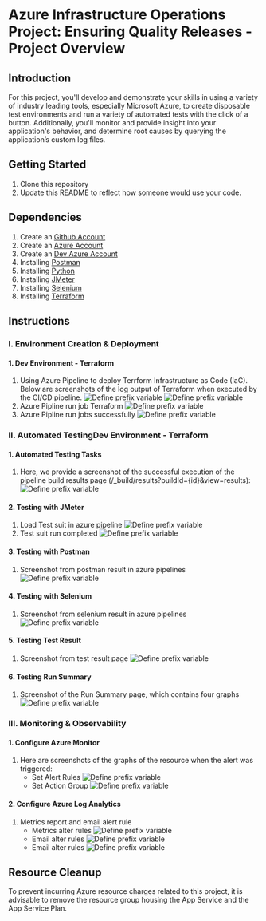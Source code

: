 # Azure Infrastructure Operations Project: Ensuring Quality Releases - Project Overview

## Introduction
For this project, you'll develop and demonstrate your skills in using a variety of industry leading tools, especially Microsoft Azure, to create disposable test environments and run a variety of automated tests with the click of a button. Additionally, you'll monitor and provide insight into your application's behavior, and determine root causes by querying the application’s custom log files.

## Getting Started
1. Clone this repository
2. Update this README to reflect how someone would use your code.

## Dependencies
1. Create an [Github Account](https://github.com)
2. Create an [Azure Account](https://portal.azure.com)
3. Create an [Dev Azure Account](https://dev.azure.com)
4. Installing [Postman](https://www.postman.com)
5. Installing [Python](https://www.python.org)
6. Installing [JMeter](https://jmeter.apache.org/download_jmeter.cgi)
7. Installing [Selenium](https://pypi.org/project/selenium/)
8. Installing [Terraform](https://www.terraform.io/downloads.html)

## Instructions

### I. Environment Creation & Deployment
#### 1. Dev Environment - Terraform
1. Using Azure Pipeline to deploy Terrform Infrastructure as Code (IaC). Below are screenshots of the log output of Terraform when executed by the CI/CD pipeline.
    ![Define prefix variable](/screenshots/terraform_final.png)
    ![Define prefix variable](/screenshots/terraform_strorage_container.png)
2. Azure Pipline run job Terraform 
    ![Define prefix variable](/screenshots/terraform_by_cicd.png)
3. Azure Pipline run jobs successfully
    ![Define prefix variable](/screenshots/az_run_jobs_successfully_list.png)

### II. Automated TestingDev Environment - Terraform
#### 1. Automated Testing Tasks
1. Here, we provide a screenshot of the successful execution of the pipeline build results page (/_build/results?buildId={id}&view=results):
    ![Define prefix variable](/screenshots/az_run_jobs_successfully.png)
#### 2. Testing with JMeter
1. Load Test suit in azure pipeline
    ![Define prefix variable](/screenshots/jmester_step1.png)
2. Test suit run completed
    ![Define prefix variable](/screenshots/jmester_step2.png)

#### 3. Testing with Postman
1. Screenshot from postman result in azure pipelines
    ![Define prefix variable](/screenshots/postman_result.png)
#### 4. Testing with Selenium
1. Screenshot from selenium result in azure pipelines
    ![Define prefix variable](/screenshots/selenium_result.png)
#### 5. Testing Test Result
1. Screenshot from test result page
    ![Define prefix variable](/screenshots/testing_test_results.png)
#### 6. Testing Run Summary
1. Screenshot of the Run Summary page, which contains four graphs
    ![Define prefix variable](/screenshots/testing_summary.png)
### III. Monitoring & Observability
#### 1. Configure Azure Monitor
1. Here are screenshots of the graphs of the resource when the alert was triggered:
    - Set Alert Rules
        ![Define prefix variable](/screenshots/alert_rule.png)
    - Set Action Group
        ![Define prefix variable](/screenshots/action_group.png)
#### 2. Configure Azure Log Analytics
1. Metrics report and email alert rule
    - Metrics alter rules
        ![Define prefix variable](/screenshots/alert_404.png)
    - Email alter rules
        ![Define prefix variable](/screenshots/email_404.png)
    - Email alter rules
        ![Define prefix variable](/screenshots/log_analytics.png)
## Resource Cleanup
To prevent incurring Azure resource charges related to this project, it is advisable to remove the resource group housing the App Service and the App Service Plan.